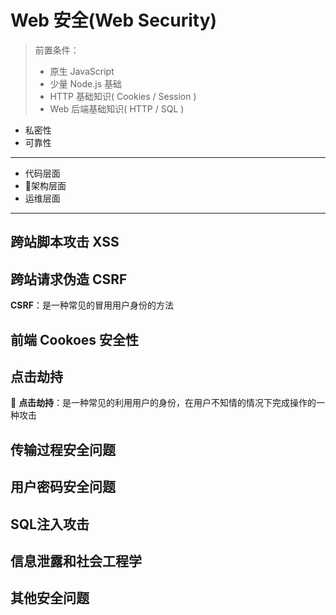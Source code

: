 # Web 安全(Web Security)

> 前置条件：  
> * 原生 JavaScript
> * 少量 Node.js 基础
> * HTTP 基础知识( Cookies / Session )
> * Web 后端基础知识( HTTP / SQL )

* 私密性
* 可靠性
---
* 代码层面
* 架构层面
* 运维层面

---
## 跨站脚本攻击 XSS

## 跨站请求伪造 CSRF

**CSRF**：是一种常见的冒用用户身份的方法

## 前端 Cookoes 安全性

## 点击劫持

**点击劫持**：是一种常见的利用用户的身份，在用户不知情的情况下完成操作的一种攻击

## 传输过程安全问题

## 用户密码安全问题

## SQL注入攻击

## 信息泄露和社会工程学

## 其他安全问题